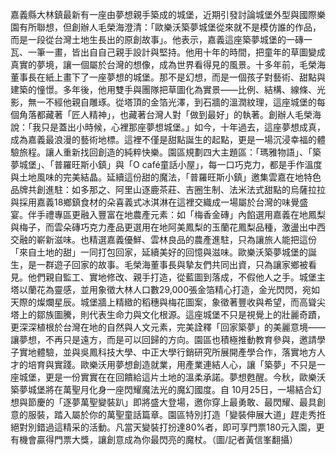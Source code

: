 嘉義縣大林鎮最新有一座由夢想親手築成的城堡，近期引發討論城堡外型與國際樂園有所聯想，但創辦人毛榮海澄清：「歐樂沃築夢城堡從來就不是模仿誰的作品，而是一段從台灣土地生長出的原創故事」。他表示，嘉義這座築夢城堡的一磚一瓦、一筆一畫，皆出自自己親手設計與堅持。他用十年的時間，把童年的草圖變成真實的夢境，讓一個屬於台灣的想像，成為世界看得見的風景。十多年前，毛榮海董事長在紙上畫下了一座夢想的城堡。那不是幻想，而是一個孩子對藝術、甜點與建築的憧憬。多年後，他用雙手與團隊把草圖化為實景——比例、結構、線條、光影，無一不經他親自雕琢。從塔頂的金箔光澤，到石牆的溫潤紋理，這座城堡的每個角落都藏著「匠人精神」，也藏著台灣人對「做到最好」的執著。創辦人毛榮海說：「我只是蓋出小時候，心裡那座夢想城堡。」如今，十年過去，這座夢想成真，成為嘉義最浪漫的藝術地標。這裡不僅是甜點誕生的起點，更是一場沉浸幸福的體驗旅程。讓人重新找回創造的純粹快樂。園區規劃四大主題區：「瑪雅物語」、「築夢城堡」、「普羅旺斯小鎮」與「O café童話小屋」，每一口巧克力，都是手作溫度與土地風味的完美結晶。延續這份甜的魔法，「普羅旺斯小鎮」邀集雲嘉在地特色品牌共創進駐：如多那之、阿里山逐鹿茶莊、吉圈生制、法米法式甜點的烏薩拉拉與採用嘉義18鄉鎮食材的朵喜義式冰淇淋在這裡交織成一場屬於台灣的味覺盛宴。伴手禮專區更融入豐富在地農產元素：如「梅香金磚」內餡選用嘉義在地鳳梨與梅子，而雲朵磚巧克力產品更選用在地阿美鳳梨的玉蘭花鳳梨品種，激盪出中西交融的嶄新滋味。也精選嘉義優鮮、雲林良品的農產進駐，只為讓旅人能把這份「來自土地的甜」一同打包回家，延續美好的回憶與滋味。歐樂沃築夢城堡的誕生，是一群遊子回家的故事。毛榮海董事長與摯友們共同出資，只為讓家鄉被看見。他們親自監工、實地修改、親手打造，從藍圖到落成，不假他人之手。城堡主塔以蘭花為靈感，並用象徵大林人口數29,000張金箔精心打造，金光閃閃，宛如天際的燦爛星辰。城堡牆上精緻的稻穗與梅花圖案，象徵著豐收與希望，而高聳尖塔上的鄒族圖騰，則代表生命力與文化根源。這座城堡不只是視覺上的壯麗奇蹟，更深深植根於台灣在地的自然與人文元素，完美詮釋「回家築夢」的美麗意境——讓夢想，不再只是遠方，而是可以回歸的方向。園區也積極推動教育參與，邀請學子實地體驗，並與吳鳳科技大學、中正大學行銷研究所展開產學合作，落實地方人才的培育與實踐。歐樂沃用夢想創造就業，用產業連結人心，讓「築夢」不只是一座城堡，更是一份實實在在回饋給這片土地的溫柔承諾。夢想甦醒。今秋，歐樂沃築夢城堡將在萬聖月化身一座閃耀魔法光的魔幻國度。自 10月25日，一場結合幻想與節慶的「逐夢萬聖變裝趴」即將盛大登場，邀你穿上最勇敢、最閃耀、最具創意的服裝，踏入屬於你的萬聖童話篇章。園區特別打造「變裝伸展大道」趕走秀拰絕對別錯過這精采的活動。凡當天變裝打扮達80%者，即可享門票180元入園，更有機會贏得門票大獎，讓創意成為你最閃亮的魔杖。（圖/記者黃信峯翻攝）